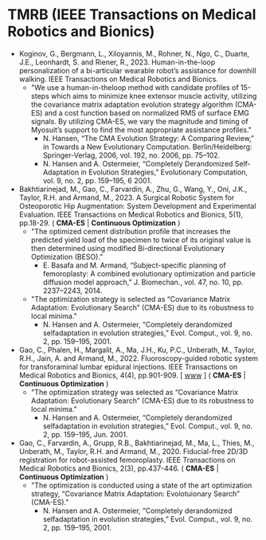 # TMRB (IEEE Transactions on Medical Robotics and Bionics)

* Koginov, G., Bergmann, L., Xiloyannis, M., Rohner, N., Ngo, C., Duarte, J.E., Leonhardt, S. and Riener, R., 2023. Human-in-the-loop personalization of a bi-articular wearable robot’s assistance for downhill walking. IEEE Transactions on Medical Robotics and Bionics.
  * "We use a human-in-theloop method with candidate profiles of 15-steps which aims to minimize knee extensor muscle activity, utilizing the covariance matrix adaptation evolution strategy algorithm (CMA-ES) and a cost function based on normalized RMS of surface EMG signals. By utilizing CMA-ES, we vary the magnitude and timing of Myosuit’s support to find the most appropriate assistance profiles."
    * N. Hansen, “The CMA Evolution Strategy: A Comparing Review,” in Towards a New Evolutionary Computation. Berlin/Heidelberg: Springer-Verlag, 2006, vol. 192, no. 2006, pp. 75–102.
    * N. Hansen and A. Ostermeier, “Completely Derandomized Self-Adaptation in Evolution Strategies,” Evolutionary Computation, vol. 9, no. 2, pp. 159–195, 6 2001.
* Bakhtiarinejad, M., Gao, C., Farvardin, A., Zhu, G., Wang, Y., Oni, J.K., Taylor, R.H. and Armand, M., 2023. A Surgical Robotic System for Osteoporotic Hip Augmentation: System Development and Experimental Evaluation. IEEE Transactions on Medical Robotics and Bionics, 5(1), pp.18-29. ( **CMA-ES** | **Continuous Optimization** )
  * "The optimized cement distribution profile that increases the predicted yield load of the specimen to twice of its original value is then determined using modified Bi-directional Evolutionary Optimization (BESO)."
    * E. Basafa and M. Armand, “Subject-specific planning of femoroplasty: A combined evolutionary optimization and particle diffusion model approach,” J. Biomechan., vol. 47, no. 10, pp. 2237–2243, 2014.
  * "The optimization strategy is selected as “Covariance Matrix Adaptation: Evolutionary Search” (CMA-ES) due to its robustness to local minima."
    * N. Hansen and A. Ostermeier, “Completely derandomized selfadaptation in evolution strategies,” Evol. Comput., vol. 9, no. 2, pp. 159–195, 2001.
* Gao, C., Phalen, H., Margalit, A., Ma, J.H., Ku, P.C., Unberath, M., Taylor, R.H., Jain, A. and Armand, M., 2022. Fluoroscopy-guided robotic system for transforaminal lumbar epidural injections. IEEE Transactions on Medical Robotics and Bionics, 4(4), pp.901-909. [ [www](https://ieeexplore.ieee.org/abstract/document/9850411) ] ( **CMA-ES** | **Continuous Optimization** )
  * "The optimization strategy was selected as “Covariance Matrix Adaptation: Evolutionary Search” (CMA-ES) due to its robustness to local minima."
    * N. Hansen and A. Ostermeier, “Completely derandomized selfadaptation in evolution strategies,” Evol. Comput., vol. 9, no. 2, pp. 159–195, Jun. 2001.
* Gao, C., Farvardin, A., Grupp, R.B., Bakhtiarinejad, M., Ma, L., Thies, M., Unberath, M., Taylor, R.H. and Armand, M., 2020. Fiducial-free 2D/3D registration for robot-assisted femoroplasty. IEEE Transactions on Medical Robotics and Bionics, 2(3), pp.437-446. ( **CMA-ES** | **Continuous Optimization** )
  * "The optimization is conducted using a state of the art optimization strategy, “Covariance Matrix Adaptation: Evolotuionary Search” (CMA-ES)."
    * N. Hansen and A. Ostermeier, “Completely derandomized selfadaptation in evolution strategies,” Evol. Comput., vol. 9, no. 2, pp. 159–195, 2001.

